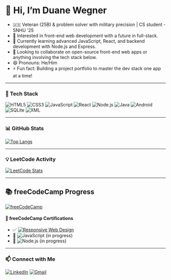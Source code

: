 # 👋 Hi, I’m Duane Wegner

- 🇺🇸 Veteran (25B) & problem solver with military precision | CS student - SNHU '25
- 👀 Interested in front-end web development with a future in full-stack.
- 🌱 Currently learning advanced JavaScript, React, and backend development with Node.js and Express.
- 💞️ Looking to collaborate on open-source front-end web apps or anything involving the tech stack below.
- 😄 Pronouns: He/Him
- ⚡ Fun fact: Building a project portfolio to master the dev stack one app at a time!

---

### 🧰 Tech Stack
![HTML5](https://img.shields.io/badge/HTML5-E34F26?style=flat&logo=html5&logoColor=white)
![CSS3](https://img.shields.io/badge/CSS3-1572B6?style=flat&logo=css3&logoColor=white)
![JavaScript](https://img.shields.io/badge/JavaScript-F7DF1E?style=flat&logo=javascript&logoColor=black)
![React](https://img.shields.io/badge/React-20232A?style=flat&logo=react&logoColor=61DAFB)
![Node.js](https://img.shields.io/badge/Node.js-339933?style=flat&logo=nodedotjs&logoColor=white)
![Java](https://img.shields.io/badge/Java-007396?style=flat&logo=java&logoColor=white)
![Android](https://img.shields.io/badge/Android-3DDC84?style=flat&logo=android&logoColor=white)
![SQLite](https://img.shields.io/badge/SQLite-003B57?style=flat&logo=sqlite&logoColor=white)
![XML](https://img.shields.io/badge/XML-FF6600?style=flat&logo=xml&logoColor=white)

---

### 📊 GitHub Stats
[![Top Langs](https://github-readme-stats.vercel.app/api/top-langs/?username=Duane-Wegner&layout=compact&theme=radical)](https://github.com/Duane-Wegner) 

---

### 💡 LeetCode Activity
[![LeetCode Stats](https://leetcard.jacoblin.cool/Duane_Wegner)](https://leetcode.com/Duane_Wegner/)

---

## 📚 freeCodeCamp Progress

[![freeCodeCamp](https://img.shields.io/badge/freeCodeCamp-27273D?style=flat&logo=freecodecamp&logoColor=white)](https://www.freecodecamp.org/D_Wegner)

#### 📜 freeCodeCamp Certifications

- ✅ [![Responsive Web Design](https://img.shields.io/badge/Responsive_Web_Design-E34F26?style=flat&logo=html5&logoColor=white)](https://www.freecodecamp.org/certification/D_Wegner/responsive-web-design)
- 🔄 ![JavaScript](https://img.shields.io/badge/JavaScript_Algorithms_and_Data_Structures-F7DF1E?style=flat&logo=javascript&logoColor=black) (in progress)
- 🔄 ![Node.js](https://img.shields.io/badge/Full_Stack_Developer-339933?style=flat&js&logoColor=white) (in progress)


---

### 📫 Connect with Me
[![LinkedIn](https://img.shields.io/badge/LinkedIn-0A66C2?style=flat&logo=linkedin&logoColor=white)](https://linkedin.com/in/duane-wegner)
[![Gmail](https://img.shields.io/badge/Gmail-D14836?style=flat&logo=gmail&logoColor=white)](mailto:duane.wegner@gmail.com)

